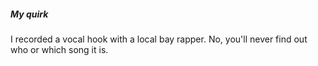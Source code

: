 ##### My quirk

I recorded a vocal hook with a local bay rapper. No, you'll never find out who or which song it is.